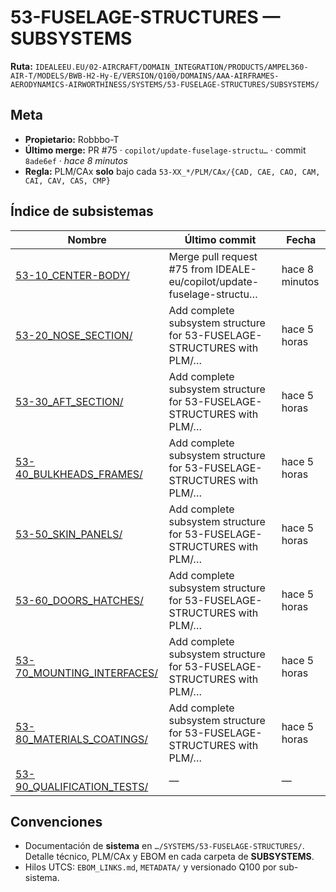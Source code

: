 # 53-FUSELAGE-STRUCTURES — SUBSYSTEMS

**Ruta:** `IDEALEEU.EU/02-AIRCRAFT/DOMAIN_INTEGRATION/PRODUCTS/AMPEL360-AIR-T/MODELS/BWB-H2-Hy-E/VERSION/Q100/DOMAINS/AAA-AIRFRAMES-AERODYNAMICS-AIRWORTHINESS/SYSTEMS/53-FUSELAGE-STRUCTURES/SUBSYSTEMS/`

## Meta
- **Propietario:** Robbbo-T
- **Último merge:** PR #75 · `copilot/update-fuselage-structu…` · commit `8ade6ef` · _hace 8 minutos_
- **Regla:** PLM/CAx **solo** bajo cada `53-XX_*/PLM/CAx/{CAD, CAE, CAO, CAM, CAI, CAV, CAS, CMP}`

## Índice de subsistemas
| Nombre | Último commit | Fecha |
|---|---|---|
| [53-10_CENTER-BODY/](./53-10_CENTER-BODY/) | Merge pull request #75 from IDEALE-eu/copilot/update-fuselage-structu… | hace 8 minutos |
| [53-20_NOSE_SECTION/](./53-20_NOSE_SECTION/) | Add complete subsystem structure for 53-FUSELAGE-STRUCTURES with PLM/… | hace 5 horas |
| [53-30_AFT_SECTION/](./53-30_AFT_SECTION/) | Add complete subsystem structure for 53-FUSELAGE-STRUCTURES with PLM/… | hace 5 horas |
| [53-40_BULKHEADS_FRAMES/](./53-40_BULKHEADS_FRAMES/) | Add complete subsystem structure for 53-FUSELAGE-STRUCTURES with PLM/… | hace 5 horas |
| [53-50_SKIN_PANELS/](./53-50_SKIN_PANELS/) | Add complete subsystem structure for 53-FUSELAGE-STRUCTURES with PLM/… | hace 5 horas |
| [53-60_DOORS_HATCHES/](./53-60_DOORS_HATCHES/) | Add complete subsystem structure for 53-FUSELAGE-STRUCTURES with PLM/… | hace 5 horas |
| [53-70_MOUNTING_INTERFACES/](./53-70_MOUNTING_INTERFACES/) | Add complete subsystem structure for 53-FUSELAGE-STRUCTURES with PLM/… | hace 5 horas |
| [53-80_MATERIALS_COATINGS/](./53-80_MATERIALS_COATINGS/) | Add complete subsystem structure for 53-FUSELAGE-STRUCTURES with PLM/… | hace 5 horas |
| [53-90_QUALIFICATION_TESTS/](./53-90_QUALIFICATION_TESTS/) | — | — |

## Convenciones
- Documentación de **sistema** en `…/SYSTEMS/53-FUSELAGE-STRUCTURES/`. Detalle técnico, PLM/CAx y EBOM en cada carpeta de **SUBSYSTEMS**.
- Hilos UTCS: `EBOM_LINKS.md`, `METADATA/` y versionado Q100 por sub-sistema.
